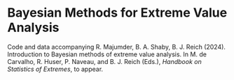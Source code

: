# Bayesian Methods for Extreme Value Analysis
Code and data accompanying R. Majumder, B. A. Shaby, B. J. Reich (2024). Introduction to Bayesian methods of extreme value analysis. In M. de Carvalho, R. Huser, P. Naveau, and B. J. Reich (Eds.), _Handbook on Statistics of Extremes_, to appear.
